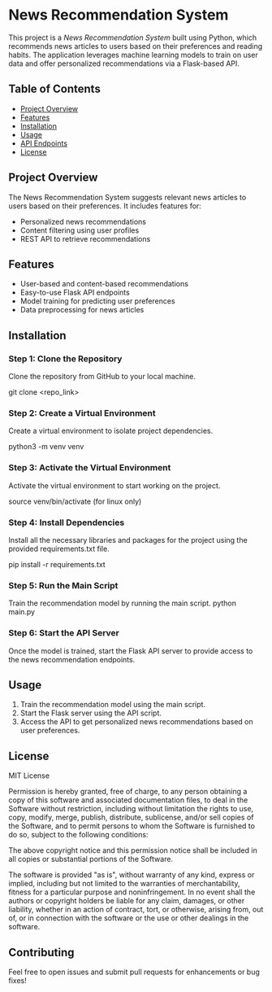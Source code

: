 # News Recommendation System

This project is a *News Recommendation System* built using Python, which recommends news articles to users based on their preferences and reading habits. The application leverages machine learning models to train on user data and offer personalized recommendations via a Flask-based API.

## Table of Contents
- [Project Overview](#project-overview)
- [Features](#features)
- [Installation](#installation)
- [Usage](#usage)
- [API Endpoints](#api-endpoints)
- [License](#license)

## Project Overview
The News Recommendation System suggests relevant news articles to users based on their preferences. It includes features for:
- Personalized news recommendations
- Content filtering using user profiles
- REST API to retrieve recommendations

## Features
- User-based and content-based recommendations
- Easy-to-use Flask API endpoints
- Model training for predicting user preferences
- Data preprocessing for news articles

## Installation

### Step 1: Clone the Repository
Clone the repository from GitHub to your local machine.

git clone <repo_link>

### Step 2: Create a Virtual Environment
Create a virtual environment to isolate project dependencies.

python3 -m venv venv



### Step 3: Activate the Virtual Environment
Activate the virtual environment to start working on the project.

source venv/bin/activate (for linux only)

### Step 4: Install Dependencies
Install all the necessary libraries and packages for the project using the provided requirements.txt file.

pip install -r requirements.txt



### Step 5: Run the Main Script
Train the recommendation model by running the main script.
python main.py

### Step 6: Start the API Server
Once the model is trained, start the Flask API server to provide access to the news recommendation endpoints.



## Usage
1. Train the recommendation model using the main script.
2. Start the Flask server using the API script.
3. Access the API to get personalized news recommendations based on user preferences.



## License

MIT License

Permission is hereby granted, free of charge, to any person obtaining a copy of this software and associated documentation files, to deal in the Software without restriction, including without limitation the rights to use, copy, modify, merge, publish, distribute, sublicense, and/or sell copies of the Software, and to permit persons to whom the Software is furnished to do so, subject to the following conditions:

The above copyright notice and this permission notice shall be included in all copies or substantial portions of the Software.

The software is provided "as is", without warranty of any kind, express or implied, including but not limited to the warranties of merchantability, fitness for a particular purpose and noninfringement. In no event shall the authors or copyright holders be liable for any claim, damages, or other liability, whether in an action of contract, tort, or otherwise, arising from, out of, or in connection with the software or the use or other dealings in the software.

## Contributing
Feel free to open issues and submit pull requests for enhancements or bug fixes!
